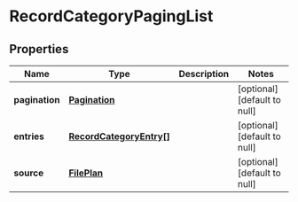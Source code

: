 # RecordCategoryPagingList

## Properties
Name | Type | Description | Notes
------------ | ------------- | ------------- | -------------
**pagination** | [**Pagination**](Pagination.md) |  | [optional] [default to null]
**entries** | [**RecordCategoryEntry[]**](RecordCategoryEntry.md) |  | [optional] [default to null]
**source** | [**FilePlan**](FilePlan.md) |  | [optional] [default to null]


